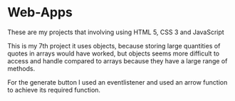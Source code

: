 # Web-Apps
These are my projects that involving using HTML 5, CSS 3 and JavaScript

This is my 7th project it uses objects, because storing large quantities of quotes in arrays would have worked, but objects seems more difficult to access and handle compared to arrays because they have a large range of methods.

For the generate button I used an eventlistener and used an arrow function to achieve its required function.
